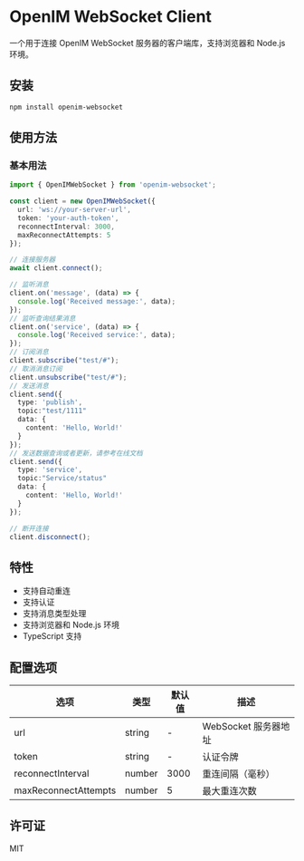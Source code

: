 # OpenIM WebSocket Client

一个用于连接 OpenIM WebSocket 服务器的客户端库，支持浏览器和 Node.js 环境。

## 安装

```bash
npm install openim-websocket
```

## 使用方法

### 基本用法

```typescript
import { OpenIMWebSocket } from 'openim-websocket';

const client = new OpenIMWebSocket({
  url: 'ws://your-server-url',
  token: 'your-auth-token',
  reconnectInterval: 3000,
  maxReconnectAttempts: 5
});

// 连接服务器
await client.connect();

// 监听消息
client.on('message', (data) => {
  console.log('Received message:', data);
});
// 监听查询结果消息
client.on('service', (data) => {
  console.log('Received service:', data);
});
// 订阅消息
client.subscribe("test/#");
// 取消消息订阅
client.unsubscribe("test/#");
// 发送消息
client.send({
  type: 'publish',
  topic:"test/1111"
  data: {
    content: 'Hello, World!'
  }
});
// 发送数据查询或者更新，请参考在线文档
client.send({
  type: 'service',
  topic:"Service/status"
  data: {
    content: 'Hello, World!'
  }
});

// 断开连接
client.disconnect();
```

## 特性

- 支持自动重连
- 支持认证
- 支持消息类型处理
- 支持浏览器和 Node.js 环境
- TypeScript 支持

## 配置选项

| 选项                 | 类型   | 默认值 | 描述                 |
| -------------------- | ------ | ------ | -------------------- |
| url                  | string | -      | WebSocket 服务器地址 |
| token                | string | -      | 认证令牌             |
| reconnectInterval    | number | 3000   | 重连间隔（毫秒）     |
| maxReconnectAttempts | number | 5      | 最大重连次数         |

## 许可证

MIT
